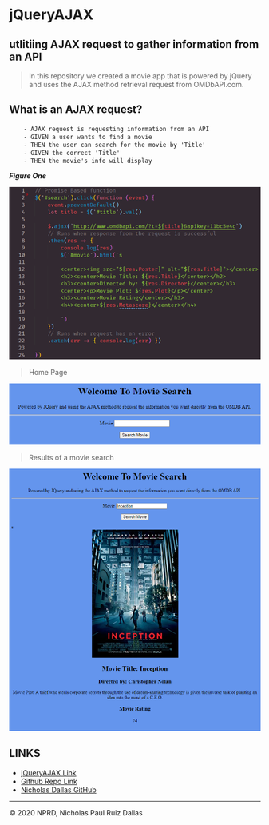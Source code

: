 # jQueryAJAX
## utlitiing AJAX request to gather information from an API

> In this repository we created a movie app that is powered by jQuery and uses the AJAX method retrieval request from OMDbAPI.com. 

## What is an AJAX request? 

```
    - AJAX request is requesting information from an API
    - GIVEN a user wants to find a movie
    - THEN the user can search for the movie by 'Title'
    - GIVEN the correct 'Title'
    - THEN the movie's info will display

```

***Figure One***

![AJAX](./photos/AJAX.PNG)

> Home Page

![homePage](./photos/homePage.PNG)

> Results of a movie search

![inception](./photos/inception.PNG)

## LINKS

- [jQueryAJAX Link](https://nicholasd-uci.github.io/jQueryAJAX/)
- [Github Repo Link](https://github.com/nicholasd-uci/jQueryAJAX)
- [Nicholas Dallas GitHub](https://github.com/nicholasd-uci)

- - -
© 2020 NPRD, Nicholas Paul Ruiz Dallas